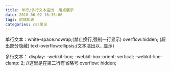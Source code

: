 ```yaml
---
title: 单行/多行文本溢出  用点展示
date: 2018-06-02 16:35:06 
tags: 前端知识
categories: css笔记
---
```


单行文本：white-space:nowrap;(禁止换行,强制一行显示)
       overflow:hidden; (超出部分隐藏)
       text-overflow:ellipsis;(文本溢出以...显示)

多行文本：  display: -webkit-box;
           -webkit-box-orient: vertical;
           -webkit-line-clamp: 2; //这里是在第二行有省略号
           overflow: hidden;      